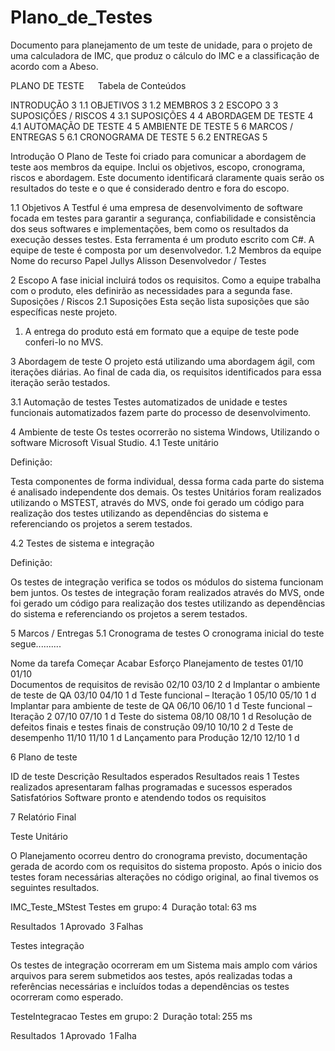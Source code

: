 # Plano_de_Testes
Documento para planejamento de um teste de unidade, para o projeto de uma calculadora de IMC, que produz o cálculo do IMC e a classificação de acordo com a Abeso.





PLANO DE TESTE
 
Tabela de Conteúdos

INTRODUÇÃO	3
1.1	OBJETIVOS	3
1.2	MEMBROS	3
2	ESCOPO	3
3	SUPOSIÇÕES / RISCOS	4
3.1	SUPOSIÇÕES	4
4	ABORDAGEM DE TESTE	4
4.1	AUTOMAÇÃO DE TESTE	4
5	AMBIENTE DE TESTE	5
6	MARCOS / ENTREGAS	5
6.1	CRONOGRAMA DE TESTE	5
6.2	ENTREGAS	5
 
Introdução
O Plano de Teste foi criado para comunicar a abordagem de teste aos membros da equipe. Inclui os objetivos, escopo, cronograma, riscos e abordagem.  Este documento identificará claramente quais serão os resultados do teste e o que é considerado dentro e fora do escopo.

1.1	Objetivos
A Testful é uma empresa de desenvolvimento de software focada em testes para garantir a segurança, confiabilidade e consistência dos seus softwares e implementações, bem como os resultados da execução desses testes.  Esta ferramenta é um produto escrito com C#. A equipe de teste é composta por um desenvolvedor.
1.2	Membros da equipe
Nome do recurso	Papel
Jullys Alisson	Desenvolvedor / Testes

2	Escopo
A fase inicial incluirá todos os requisitos. 
Como a equipe trabalha com o produto, eles definirão as necessidades para a segunda fase.
Suposições / Riscos
2.1	Suposições
Esta seção lista suposições que são específicas neste projeto.
1.	A entrega do produto está em formato que a equipe de teste pode conferi-lo no MVS.

3	Abordagem de teste
O projeto está utilizando uma abordagem ágil, com iterações diárias. Ao final de cada dia, os requisitos identificados para essa iteração serão testados. 

3.1	Automação de testes
Testes automatizados de unidade e testes funcionais automatizados fazem parte do processo de desenvolvimento.

4	 Ambiente de teste
Os testes ocorrerão no sistema Windows, Utilizando o software Microsoft Visual Studio.
4.1	Teste unitário 

Definição:

Testa componentes de forma individual, dessa forma cada parte do sistema é analisado independente dos demais. Os testes Unitários foram realizados utilizando o MSTEST, através do MVS, onde foi gerado um código para realização dos testes utilizando as dependências do sistema e referenciando os projetos a serem testados.

4.2	Testes de sistema e integração 

Definição:

Os testes de integração verifica se todos os módulos do sistema funcionam bem juntos. Os testes de integração foram realizados através do MVS, onde foi gerado um código para realização dos testes utilizando as dependências do sistema e referenciando os projetos a serem testados.


5	Marcos / Entregas
5.1	Cronograma de testes
O cronograma inicial do teste segue..........

Nome da tarefa	Começar	Acabar 	Esforço
Planejamento de testes	01/10	01/10	
   Documentos de requisitos de revisão	02/10	03/10	2 d
Implantar o ambiente de teste de QA	03/10	04/10	1 d
Teste funcional – Iteração 1	05/10	05/10	1 d
Implantar para ambiente de teste de QA	06/10	06/10	1 d
Teste funcional – Iteração 2	07/10	07/10	1 d
Teste do sistema	08/10	08/10	1 d
Resolução de defeitos finais e testes finais de construção	09/10	10/10	2 d
Teste de desempenho	11/10	11/10	1 d
Lançamento para Produção	12/10	12/10	1 d


6	Plano de teste

ID de teste	Descrição	Resultados esperados	Resultados reais
1	Testes realizados apresentaram falhas programadas e sucessos esperados	Satisfatórios	Software pronto e atendendo todos os requisitos


 






7	Relatório Final

Teste Unitário

O Planejamento ocorreu dentro do cronograma previsto, documentação gerada de acordo com os requisitos do sistema proposto.
Após o inicio dos testes foram necessárias alterações no código original, ao final tivemos os seguintes resultados.

IMC_Teste_MStest
  Testes em grupo: 4
   Duração total: 63 ms

Resultados
   1 Aprovado
   3 Falhas


 



Testes integração

Os testes de integração ocorreram em um Sistema mais amplo com vários arquivos para serem submetidos aos testes, após realizadas todas a referências necessárias e incluídos todas a dependências os testes ocorreram como esperado.

TesteIntegracao
  Testes em grupo: 2
   Duração total: 255 ms

Resultados
   1 Aprovado
   1 Falha

